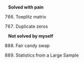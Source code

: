 **Solved with pain**

766. Toeplitz matrix

1089. Duplicate zeros

**Not solved by myself**

888. Fair candy swap

1093. Statistics from a Large Sample